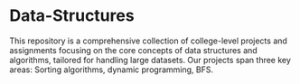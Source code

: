 # Data-Structures
This repository is a comprehensive collection of college-level projects and assignments focusing on the core concepts of data structures and algorithms, tailored for handling large datasets. Our projects span three key areas: Sorting algorithms, dynamic programming, BFS.
